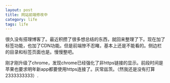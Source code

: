 ```yaml
---
layout: post
title: 网站前端修改中
category: life
tags: life
---
```


很久没有搭理博客了。最近积攒了很多想总结的东西，就回来整理了下。现在加了标签功能，也加了CDN功能。但是前端惨不忍睹，基本上还是不能看的。侧边栏的目录和标签页面也是。慢慢整吧。

刚才刚升级了chrome，发现chrome已经强化了非https链接的显示。前段时间是苹果也要求明年新app都要使用https连接了。灰常兹茨。（然我还是没有打算2333333333）.